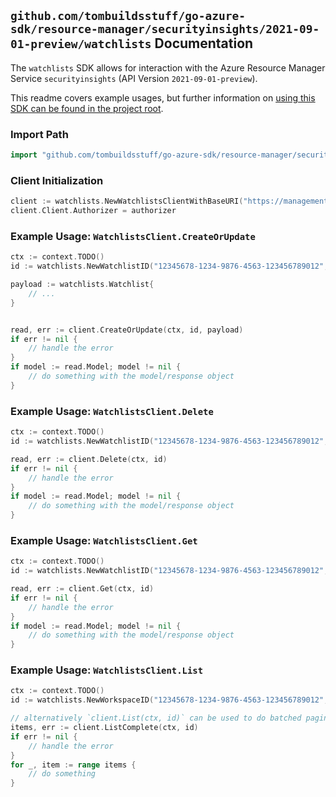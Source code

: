 
## `github.com/tombuildsstuff/go-azure-sdk/resource-manager/securityinsights/2021-09-01-preview/watchlists` Documentation

The `watchlists` SDK allows for interaction with the Azure Resource Manager Service `securityinsights` (API Version `2021-09-01-preview`).

This readme covers example usages, but further information on [using this SDK can be found in the project root](https://github.com/tombuildsstuff/go-azure-sdk/tree/main/docs).

### Import Path

```go
import "github.com/tombuildsstuff/go-azure-sdk/resource-manager/securityinsights/2021-09-01-preview/watchlists"
```


### Client Initialization

```go
client := watchlists.NewWatchlistsClientWithBaseURI("https://management.azure.com")
client.Client.Authorizer = authorizer
```


### Example Usage: `WatchlistsClient.CreateOrUpdate`

```go
ctx := context.TODO()
id := watchlists.NewWatchlistID("12345678-1234-9876-4563-123456789012", "example-resource-group", "workspaceValue", "watchlistAliasValue")

payload := watchlists.Watchlist{
	// ...
}


read, err := client.CreateOrUpdate(ctx, id, payload)
if err != nil {
	// handle the error
}
if model := read.Model; model != nil {
	// do something with the model/response object
}
```


### Example Usage: `WatchlistsClient.Delete`

```go
ctx := context.TODO()
id := watchlists.NewWatchlistID("12345678-1234-9876-4563-123456789012", "example-resource-group", "workspaceValue", "watchlistAliasValue")

read, err := client.Delete(ctx, id)
if err != nil {
	// handle the error
}
if model := read.Model; model != nil {
	// do something with the model/response object
}
```


### Example Usage: `WatchlistsClient.Get`

```go
ctx := context.TODO()
id := watchlists.NewWatchlistID("12345678-1234-9876-4563-123456789012", "example-resource-group", "workspaceValue", "watchlistAliasValue")

read, err := client.Get(ctx, id)
if err != nil {
	// handle the error
}
if model := read.Model; model != nil {
	// do something with the model/response object
}
```


### Example Usage: `WatchlistsClient.List`

```go
ctx := context.TODO()
id := watchlists.NewWorkspaceID("12345678-1234-9876-4563-123456789012", "example-resource-group", "workspaceValue")

// alternatively `client.List(ctx, id)` can be used to do batched pagination
items, err := client.ListComplete(ctx, id)
if err != nil {
	// handle the error
}
for _, item := range items {
	// do something
}
```
